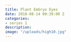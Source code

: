 ```yaml
---
title: Plant Embryo Eyes
date: 2018-08-14 00:39:00 Z
categories:
- series 1
description: 
image: "/uploads/high10.jpg"
---
```


